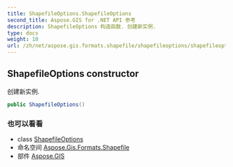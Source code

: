```yaml
---
title: ShapefileOptions.ShapefileOptions
second_title: Aspose.GIS for .NET API 参考
description: ShapefileOptions 构造函数. 创建新实例.
type: docs
weight: 10
url: /zh/net/aspose.gis.formats.shapefile/shapefileoptions/shapefileoptions/
---
```

## ShapefileOptions constructor

创建新实例.

```csharp
public ShapefileOptions()
```

### 也可以看看

* class [ShapefileOptions](../)
* 命名空间 [Aspose.Gis.Formats.Shapefile](../../shapefileoptions/)
* 部件 [Aspose.GIS](../../../)


